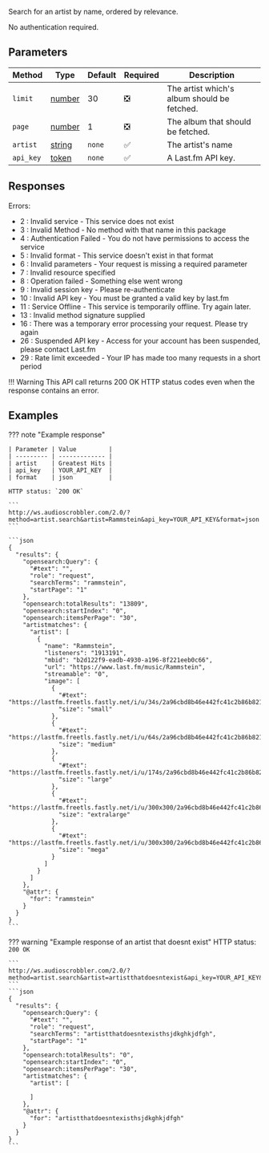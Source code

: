 Search for an artist by name, ordered by relevance.

No authentication required.

## Parameters

| Method    | Type                                                                                              | Default | Required                      | Description                                 |
| --------- | ------------------------------------------------------------------------------------------------- | ------- | ----------------------------- | ------------------------------------------- |
| `limit`   | [number](https://developer.mozilla.org/en-US/docs/Web/JavaScript/Reference/Global_Objects/Number) | 30      | :negative_squared_cross_mark: | The artist which's album should be fetched. |
| `page`    | [number](https://developer.mozilla.org/en-US/docs/Web/JavaScript/Reference/Global_Objects/Number) | 1       | :negative_squared_cross_mark: | The album that should be fetched.           |
| `artist`   | [string](https://developer.mozilla.org/en-US/docs/Web/JavaScript/Reference/Global_Objects/String) | `none`  | :white_check_mark:            | The artist's name            |
| `api_key` | [token](https://www.last.fm/api/account/create)                                                   | `none`  | :white_check_mark:            | A Last.fm API key.                          |

## Responses

Errors:

- 2 : Invalid service - This service does not exist
- 3 : Invalid Method - No method with that name in this package
- 4 : Authentication Failed - You do not have permissions to access the service
- 5 : Invalid format - This service doesn't exist in that format
- 6 : Invalid parameters - Your request is missing a required parameter
- 7 : Invalid resource specified
- 8 : Operation failed - Something else went wrong
- 9 : Invalid session key - Please re-authenticate
- 10 : Invalid API key - You must be granted a valid key by last.fm
- 11 : Service Offline - This service is temporarily offline. Try again later.
- 13 : Invalid method signature supplied
- 16 : There was a temporary error processing your request. Please try again
- 26 : Suspended API key - Access for your account has been suspended, please contact Last.fm
- 29 : Rate limit exceeded - Your IP has made too many requests in a short period

!!! Warning
    This API call returns 200 OK HTTP status codes even when the response contains an error.
    
## Examples

??? note "Example response"

    | Parameter | Value         |
    | --------- | ------------- |
    | artist    | Greatest Hits |
    | api_key   | YOUR_API_KEY  |
    | format    | json          |

    HTTP status: `200 OK`

    ```
    http://ws.audioscrobbler.com/2.0/?method=artist.search&artist=Rammstein&api_key=YOUR_API_KEY&format=json
    ```

    ```json
    {
      "results": {
        "opensearch:Query": {
          "#text": "",
          "role": "request",
          "searchTerms": "rammstein",
          "startPage": "1"
        },
        "opensearch:totalResults": "13809",
        "opensearch:startIndex": "0",
        "opensearch:itemsPerPage": "30",
        "artistmatches": {
          "artist": [
            {
              "name": "Rammstein",
              "listeners": "1913191",
              "mbid": "b2d122f9-eadb-4930-a196-8f221eeb0c66",
              "url": "https://www.last.fm/music/Rammstein",
              "streamable": "0",
              "image": [
                {
                  "#text": "https://lastfm.freetls.fastly.net/i/u/34s/2a96cbd8b46e442fc41c2b86b821562f.png",
                  "size": "small"
                },
                {
                  "#text": "https://lastfm.freetls.fastly.net/i/u/64s/2a96cbd8b46e442fc41c2b86b821562f.png",
                  "size": "medium"
                },
                {
                  "#text": "https://lastfm.freetls.fastly.net/i/u/174s/2a96cbd8b46e442fc41c2b86b821562f.png",
                  "size": "large"
                },
                {
                  "#text": "https://lastfm.freetls.fastly.net/i/u/300x300/2a96cbd8b46e442fc41c2b86b821562f.png",
                  "size": "extralarge"
                },
                {
                  "#text": "https://lastfm.freetls.fastly.net/i/u/300x300/2a96cbd8b46e442fc41c2b86b821562f.png",
                  "size": "mega"
                }
              ]
            }
          ]
        },
        "@attr": {
          "for": "rammstein"
        }
      }
    }
    ```

??? warning "Example response of an artist that doesnt exist"
    HTTP status: `200 OK`

    ```
    http://ws.audioscrobbler.com/2.0/?method=artist.search&artist=artistthatdoesntexist&api_key=YOUR_API_KEY&format=json
    ```
    ```json
    {
      "results": {
        "opensearch:Query": {
          "#text": "",
          "role": "request",
          "searchTerms": "artistthatdoesntexisthsjdkghkjdfgh",
          "startPage": "1"
        },
        "opensearch:totalResults": "0",
        "opensearch:startIndex": "0",
        "opensearch:itemsPerPage": "30",
        "artistmatches": {
          "artist": [
            
          ]
        },
        "@attr": {
          "for": "artistthatdoesntexisthsjdkghkjdfgh"
        }
      }
    }
    ```
